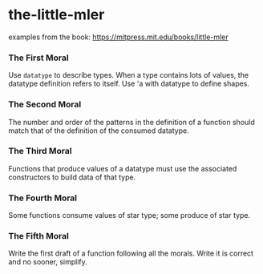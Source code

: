 # the-little-mler
examples from the book: https://mitpress.mit.edu/books/little-mler

### The First Moral
Use `datatype` to describe types. When a type contains lots of values, the
datatype definition refers to itself. Use 'a with datatype to define shapes.

### The Second Moral
The number and order of the patterns in the definition of a function should match
that of the definition of the consumed datatype.

### The Third Moral
Functions that produce values of a datatype must use the associated constructors
to build data of that type.

### The Fourth Moral
Some functions consume values of star type; some produce of star type.

### The Fifth Moral
Write the first draft of a function following all the morals. Write it is correct
and no sooner, simplify.

